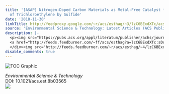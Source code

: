 ```yaml
---
title: '[ASAP] Nitrogen-Doped Carbon Materials as Metal-Free Catalyst for the Dechlorination
  of Trichloroethylene by Sulfide'
date: '2018-11-30'
linkTitle: http://feedproxy.google.com/~r/acs/esthag/~3/lzC6BExdXTc/acs.est.8b03565
source: 'Environmental Science & Technology: Latest Articles (ACS Publications)'
description: |-
  <p><img src="https://pubs.acs.org/appl/literatum/publisher/achs/journals/content/esthag/0/esthag.ahead-of-print/acs.est.8b03565/20181130/images/medium/es-2018-03565b_0006.gif" alt="TOC Graphic"/></p><div><cite>Environmental Science & Technology</cite></div><div>DOI: 10.1021/acs.est.8b03565</div><div class="feedflare">
  <a href="http://feeds.feedburner.com/~ff/acs/esthag?a=lzC6BExdXTc:sDrjlDNi4wc:yIl2AUoC8zA"><img src="http://feeds.feedburner.com/~ff/acs/esthag?d=yIl2AUoC8zA" border="0"></img></a>
  </div><img src="http://feeds.feedburner.com/~r/acs/esthag/~4/lzC6BExdXTc" height="1" width="1" ...
disable_comments: true
---
```

<p><img src="https://pubs.acs.org/appl/literatum/publisher/achs/journals/content/esthag/0/esthag.ahead-of-print/acs.est.8b03565/20181130/images/medium/es-2018-03565b_0006.gif" alt="TOC Graphic"/></p><div><cite>Environmental Science & Technology</cite></div><div>DOI: 10.1021/acs.est.8b03565</div><div class="feedflare">
<a href="http://feeds.feedburner.com/~ff/acs/esthag?a=lzC6BExdXTc:sDrjlDNi4wc:yIl2AUoC8zA"><img src="http://feeds.feedburner.com/~ff/acs/esthag?d=yIl2AUoC8zA" border="0"></img></a>
</div><img src="http://feeds.feedburner.com/~r/acs/esthag/~4/lzC6BExdXTc" height="1" width="1" ...